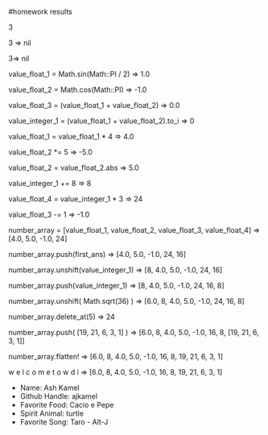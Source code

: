 #homework results

3

3
=> nil

3=> nil

value_float_1 = Math.sin(Math::PI / 2)
=> 1.0

value_float_2 = Math.cos(Math::PI)
=> -1.0

value_float_3 = (value_float_1 + value_float_2)
=> 0.0

value_integer_1 = (value_float_1 + value_float_2).to_i
=> 0


value_float_1 = value_float_1 * 4
=> 4.0

value_float_2 *= 5
=> -5.0

value_float_2 = value_float_2.abs
=> 5.0

value_integer_1 += 8
=> 8

value_float_4 = value_integer_1 * 3
=> 24

value_float_3 -= 1
=> -1.0

number_array = [value_float_1, value_float_2, value_float_3, value_float_4]
=> [4.0, 5.0, -1.0, 24]

number_array.push(first_ans)
=> [4.0, 5.0, -1.0, 24, 16]

number_array.unshift(value_integer_1)
=> [8, 4.0, 5.0, -1.0, 24, 16]

number_array.push(value_integer_1)
=> [8, 4.0, 5.0, -1.0, 24, 16, 8]

number_array.unshift( Math.sqrt(36) )
=> [6.0, 8, 4.0, 5.0, -1.0, 24, 16, 8]

number_array.delete_at(5)
=> 24

number_array.push( [19, 21, 6, 3, 1] )
=> [6.0, 8, 4.0, 5.0, -1.0, 16, 8, [19, 21, 6, 3, 1]]

number_array.flatten!
=> [6.0, 8, 4.0, 5.0, -1.0, 16, 8, 19, 21, 6, 3, 1]

w
e
l
c
o
m
e
t
o
w
d
i
=> [6.0, 8, 4.0, 5.0, -1.0, 16, 8, 19, 21, 6, 3, 1]


- Name: Ash Kamel
- Github Handle: ajkamel
- Favorite Food: Cacio e Pepe
- Spirit Animal: turtle
- Favorite Song: Taro - Alt-J